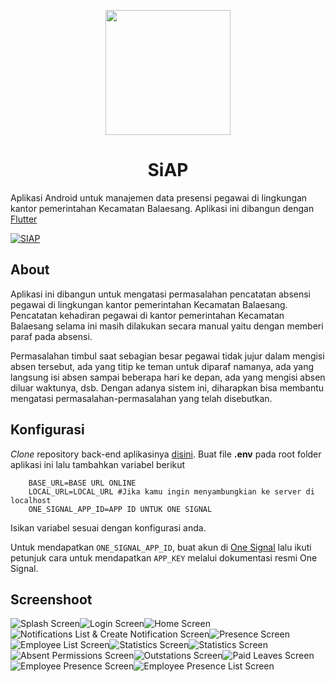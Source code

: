 <p align="center">
    <img src="https://i.ibb.co/jGgBj1n/icon.png" height="200"/>
</p>

<h1 align="center">SiAP</h1>

Aplikasi Android untuk manajemen data presensi pegawai di lingkungan kantor pemerintahan Kecamatan Balaesang. Aplikasi ini dibangun dengan [Flutter](https://flutter.dev)

[![SIAP](https://i.ibb.co/Xz9Dppd/thumb.png)](https://play.google.com/store/apps/details?id=com.banuacoders.siap)

## About

Aplikasi ini dibangun untuk mengatasi permasalahan pencatatan absensi pegawai di lingkungan kantor pemerintahan Kecamatan Balaesang. Pencatatan kehadiran pegawai di kantor pemerintahan Kecamatan Balaesang selama ini masih dilakukan secara manual yaitu dengan memberi paraf pada absensi.

Permasalahan timbul saat sebagian besar pegawai tidak jujur dalam mengisi absen tersebut, ada yang titip ke teman untuk diparaf namanya, ada yang langsung isi absen sampai beberapa hari ke depan, ada yang mengisi absen diluar waktunya, dsb. Dengan adanya sistem ini, diharapkan bisa membantu mengatasi permasalahan-permasalahan yang telah disebutkan.

## Konfigurasi

*Clone* repository back-end aplikasinya [disini](https://github.com/ryanaidilp/sistem_absensi_pegawai). Buat file **.env** pada root folder aplikasi ini lalu tambahkan variabel berikut

```dotenv
    BASE_URL=BASE URL ONLINE
    LOCAL_URL=LOCAL_URL #Jika kamu ingin menyambungkian ke server di localhost
    ONE_SIGNAL_APP_ID=APP ID UNTUK ONE SIGNAL
```

Isikan variabel sesuai dengan konfigurasi anda.

Untuk mendapatkan `ONE_SIGNAL_APP_ID`, buat akun di [One Signal](https://app.onesignal.com) lalu ikuti petunjuk cara untuk mendapatkan `APP_KEY` melalui dokumentasi resmi One Signal.

## Screenshoot

![Splash Screen](https://i.ibb.co/p4n5K3D/splash-screen.gif)![Login Screen](https://i.ibb.co/5TmZYTT/login-screen.gif)![Home Screen](https://i.ibb.co/qyJB11s/home-screen.gif)![Notifications List & Create Notification Screen](https://i.ibb.co/NtH4pbT/notification-list-screen.gif)![Presence Screen](https://i.ibb.co/SVGrL5r/presence-screen.gif)![Employee List Screen](https://i.ibb.co/4dGZXR3/employee-list-screen.gif)![Statistics Screen](https://i.ibb.co/5n2gGzc/statistics-screen.gif)![Statistics Screen](https://i.ibb.co/RYtT7gH/statistics-screen-2.gif)![Absent Permissions Screen](https://i.ibb.co/XSFKdX6/absent-permission-screen.gif)![Outstations Screen](https://i.ibb.co/VqSvMQF/outstation-screen.gif)![Paid Leaves Screen](https://i.ibb.co/zV6m0C8/paid-leave-screen.gif)![Employee Presence Screen](https://i.ibb.co/KXMyMq6/employee-presence-list.gif)![Employee Presence List Screen](https://i.ibb.co/bN1cBnJ/employee-presence-screen-2.gif)
